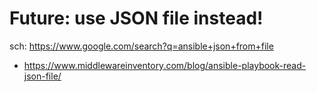 # Future: use JSON file instead!
sch: https://www.google.com/search?q=ansible+json+from+file
- https://www.middlewareinventory.com/blog/ansible-playbook-read-json-file/